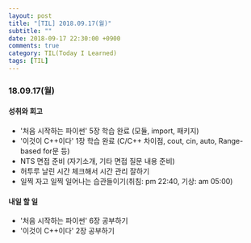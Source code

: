 ```yaml
---
layout: post
title: "[TIL] 2018.09.17(월)"
subtitle: ""
date: 2018-09-17 22:30:00 +0900
comments: true
category: TIL(Today I Learned)
tags: [TIL]
---
```


### 18.09.17(월)
#### 성취와 회고
  - '처음 시작하는 파이썬' 5장 학습 완료 (모듈, import, 패키지)
  - '이것이 C++이다' 1장 학습 완료 (C/C++ 차이점, cout, cin, auto, Range-based for문 등)
  - NTS 면접 준비 (자기소개, 기타 면접 질문 내용 준비)
  - 허투루 날린 시간 체크해서 시간 관리 잘하기
  - 일찍 자고 일찍 일어나는 습관들이기(취침: pm 22:40, 기상: am 05:00)

#### 내일 할 일
  - '처음 시작하는 파이썬' 6장 공부하기
  - '이것이 C++이다' 2장 공부하기
